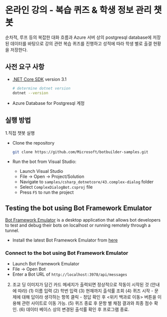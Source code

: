 # 온라인 강의 - 복습 퀴즈 & 학생 정보 관리 챗봇

순차적, 루프 등의 복잡한 대화 흐름과 Azure 서버 상의 postgresql database에 저장된 데이터를 바탕으로 강의 관련 복습 퀴즈를 진행하고 성적에 따라 학생 별로 출결 현황을 저장한다.

## 사전 요구 사항

- [.NET Core SDK](https://dotnet.microsoft.com/download) version 3.1

  ```bash
  # determine dotnet version
  dotnet --version
  ```
- Azure Database for Postgresql 계정

## 실행 방법

1.직접 챗봇 실행
- Clone the repository

    ```bash
    git clone https://github.com/Microsoft/botbuilder-samples.git
    ```

- Run the bot from Visual Studio:

  - Launch Visual Studio
  - File -> Open -> Project/Solution
  - Navigate to `samples/csharp_dotnetcore/43.complex-dialog` folder
  - Select `ComplexDialogBot.csproj` file
  - Press `F5` to run the project

## Testing the bot using Bot Framework Emulator

[Bot Framework Emulator](https://github.com/microsoft/botframework-emulator) is a desktop application that allows bot developers to test and debug their bots on localhost or running remotely through a tunnel.

- Install the latest Bot Framework Emulator from [here](https://github.com/Microsoft/BotFramework-Emulator/releases)

### Connect to the bot using Bot Framework Emulator

- Launch Bot Framework Emulator
- File -> Open Bot
- Enter a Bot URL of `http://localhost:3978/api/messages`

2. 조교 딩 이미지가 담긴 카드 메세지가 출력되면 정상적으로 작동이 시작된 것
(안내에 따라)
   (1) 이름 입력
   (2) 학번 입력
   (3) 현재까지 출석률 조회
   (4) 퀴즈 시작 - 문제에 대해 답이라 생각하는 항목 클릭
                 - 정답 확인 후 <위키 백과로 이동> 버튼을 이용해 관련 사이트로 이동 가능.
   (5) 퀴즈 종료 후 문항 별 채점 결과와 최종 점수 확인.
   (6) 데이터 베이스 상의 변경된 출석률 확인 후 프로그램 종료.

